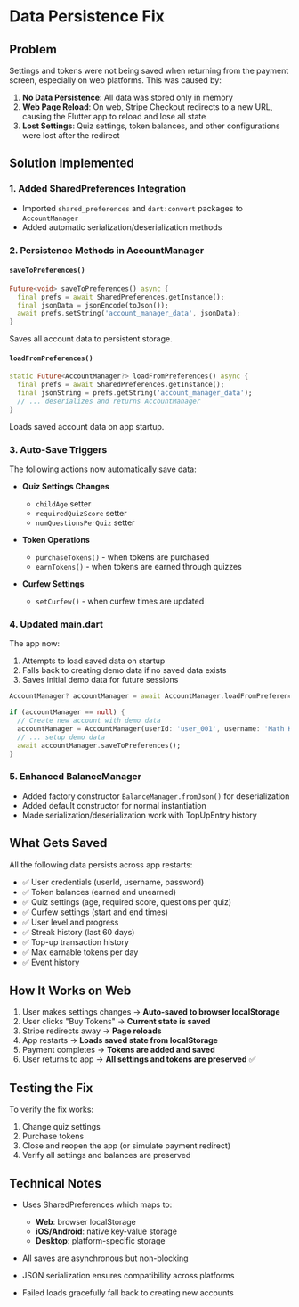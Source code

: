 # Data Persistence Fix

## Problem
Settings and tokens were not being saved when returning from the payment screen, especially on web platforms. This was caused by:

1. **No Data Persistence**: All data was stored only in memory
2. **Web Page Reload**: On web, Stripe Checkout redirects to a new URL, causing the Flutter app to reload and lose all state
3. **Lost Settings**: Quiz settings, token balances, and other configurations were lost after the redirect

## Solution Implemented

### 1. Added SharedPreferences Integration
- Imported `shared_preferences` and `dart:convert` packages to `AccountManager`
- Added automatic serialization/deserialization methods

### 2. Persistence Methods in AccountManager

#### `saveToPreferences()`
```dart
Future<void> saveToPreferences() async {
  final prefs = await SharedPreferences.getInstance();
  final jsonData = jsonEncode(toJson());
  await prefs.setString('account_manager_data', jsonData);
}
```
Saves all account data to persistent storage.

#### `loadFromPreferences()`
```dart
static Future<AccountManager?> loadFromPreferences() async {
  final prefs = await SharedPreferences.getInstance();
  final jsonString = prefs.getString('account_manager_data');
  // ... deserializes and returns AccountManager
}
```
Loads saved account data on app startup.

### 3. Auto-Save Triggers
The following actions now automatically save data:

- **Quiz Settings Changes**
  - `childAge` setter
  - `requiredQuizScore` setter
  - `numQuestionsPerQuiz` setter

- **Token Operations**
  - `purchaseTokens()` - when tokens are purchased
  - `earnTokens()` - when tokens are earned through quizzes

- **Curfew Settings**
  - `setCurfew()` - when curfew times are updated

### 4. Updated main.dart
The app now:
1. Attempts to load saved data on startup
2. Falls back to creating demo data if no saved data exists
3. Saves initial demo data for future sessions

```dart
AccountManager? accountManager = await AccountManager.loadFromPreferences();

if (accountManager == null) {
  // Create new account with demo data
  accountManager = AccountManager(userId: 'user_001', username: 'Math Hero', password: '1234');
  // ... setup demo data
  await accountManager.saveToPreferences();
}
```

### 5. Enhanced BalanceManager
- Added factory constructor `BalanceManager.fromJson()` for deserialization
- Added default constructor for normal instantiation
- Made serialization/deserialization work with TopUpEntry history

## What Gets Saved

All the following data persists across app restarts:
- ✅ User credentials (userId, username, password)
- ✅ Token balances (earned and unearned)
- ✅ Quiz settings (age, required score, questions per quiz)
- ✅ Curfew settings (start and end times)
- ✅ User level and progress
- ✅ Streak history (last 60 days)
- ✅ Top-up transaction history
- ✅ Max earnable tokens per day
- ✅ Event history

## How It Works on Web

1. User makes settings changes → **Auto-saved to browser localStorage**
2. User clicks "Buy Tokens" → **Current state is saved**
3. Stripe redirects away → **Page reloads**
4. App restarts → **Loads saved state from localStorage**
5. Payment completes → **Tokens are added and saved**
6. User returns to app → **All settings and tokens are preserved** ✅

## Testing the Fix

To verify the fix works:

1. Change quiz settings
2. Purchase tokens
3. Close and reopen the app (or simulate payment redirect)
4. Verify all settings and balances are preserved

## Technical Notes

- Uses SharedPreferences which maps to:
  - **Web**: browser localStorage
  - **iOS/Android**: native key-value storage
  - **Desktop**: platform-specific storage
  
- All saves are asynchronous but non-blocking
- JSON serialization ensures compatibility across platforms
- Failed loads gracefully fall back to creating new accounts
